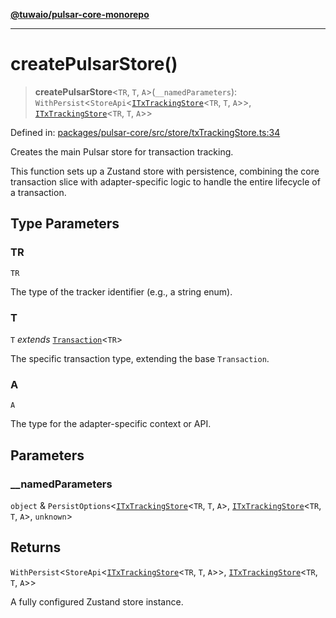 [**@tuwaio/pulsar-core-monorepo**](../../../README.md)

***

# createPulsarStore()

> **createPulsarStore**\<`TR`, `T`, `A`\>(`__namedParameters`): `WithPersist`\<`StoreApi`\<[`ITxTrackingStore`](../type-aliases/ITxTrackingStore.md)\<`TR`, `T`, `A`\>\>, [`ITxTrackingStore`](../type-aliases/ITxTrackingStore.md)\<`TR`, `T`, `A`\>\>

Defined in: [packages/pulsar-core/src/store/txTrackingStore.ts:34](https://github.com/TuwaIO/pulsar-core/blob/eacf1eb9ef4f00f2ac864ab92c14d4197d5c3ae1/packages/pulsar-core/src/store/txTrackingStore.ts#L34)

Creates the main Pulsar store for transaction tracking.

This function sets up a Zustand store with persistence, combining the core
transaction slice with adapter-specific logic to handle the entire lifecycle
of a transaction.

## Type Parameters

### TR

`TR`

The type of the tracker identifier (e.g., a string enum).

### T

`T` *extends* [`Transaction`](../type-aliases/Transaction.md)\<`TR`\>

The specific transaction type, extending the base `Transaction`.

### A

`A`

The type for the adapter-specific context or API.

## Parameters

### \_\_namedParameters

`object` & `PersistOptions`\<[`ITxTrackingStore`](../type-aliases/ITxTrackingStore.md)\<`TR`, `T`, `A`\>, [`ITxTrackingStore`](../type-aliases/ITxTrackingStore.md)\<`TR`, `T`, `A`\>, `unknown`\>

## Returns

`WithPersist`\<`StoreApi`\<[`ITxTrackingStore`](../type-aliases/ITxTrackingStore.md)\<`TR`, `T`, `A`\>\>, [`ITxTrackingStore`](../type-aliases/ITxTrackingStore.md)\<`TR`, `T`, `A`\>\>

A fully configured Zustand store instance.
